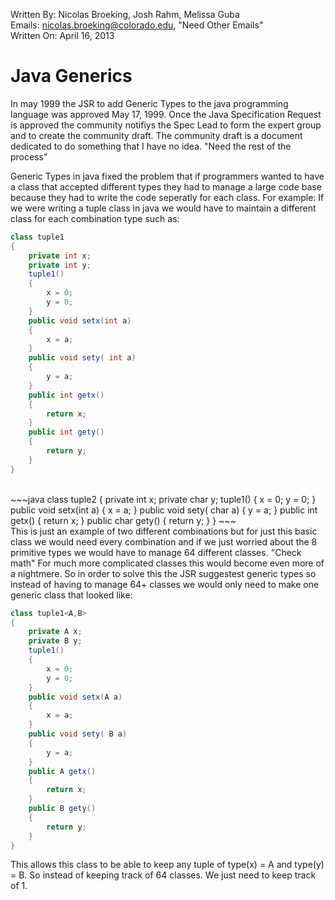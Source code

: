 Written By: Nicolas Broeking, Josh Rahm, Melissa Guba <br>
Emails: nicolas.broeking@colorado.edu, "Need Other Emails" <br>
Written On: April 16, 2013 <br>

Java Generics
=============

In may 1999 the JSR to add Generic Types to the java programming language was approved May 17, 1999. Once the Java Specification Request is approved the community notifiys the Spec Lead to form the expert group and to create the community draft. The community draft is a document dedicated to do something that I have no idea. "Need the rest of the process"

Generic Types in java fixed the problem that if programmers wanted to have a class that accepted different types they had to manage a large code base because they had to write the code seperatly for each class. For example: If we were writing a tuple class in java we would have to maintain a different class for each combination type such as: <br>
~~~java
class tuple1
{
	private int x;
	private int y;
	tuple1()
	{
		x = 0;
		y = 0;
	}
	public void setx(int a)
 	{
		x = a;
 	}
	public void sety( int a)
	{
		y = a;
	}
	public int getx()
	{
		return x;
	}
	public int gety()
	{
		return y;
	}
}
~~~
<br>
~~~java
class tuple2
{
	private int x;
	private char y;
	tuple1()
	{
		x = 0;
		y = 0;
	}
	public void setx(int a)
 	{
		x = a;
 	}
	public void sety( char a)
	{
		y = a;
	}
	public int getx()
	{
		return x;
	}
	public char gety()
	{
		return y;
	}
}
~~~
<br>
This is just an example of two different combinations but for just this basic class we would need every combination and if we just worried about the 8 primitive types we would have to manage 64 different classes. "Check math" For much more complicated classes this would become even more of a nightmere. So in order to solve this the JSR suggestest generic types so instead of having to manage 64+ classes we would only need to make one generic class that looked like:

~~~java
class tuple1<A,B>
{
	private A x;
	private B y;
	tuple1()
	{
		x = 0;
		y = 0;
	}
	public void setx(A a)
 	{
		x = a;
 	}
	public void sety( B a)
	{
		y = a;
	}
	public A getx()
	{
		return x;
	}
	public B gety()
	{
		return y;
	}
}
~~~

This allows this class to be able to keep any tuple of type(x) = A and type(y) = B. So instead of keeping track of 64 classes. We just need to keep track of 1.
